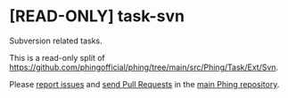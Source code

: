 # [READ-ONLY] task-svn

Subversion related tasks.

This is a read-only split of https://github.com/phingofficial/phing/tree/main/src/Phing/Task/Ext/Svn.

Please [report issues](https://github.com/phingofficial/phing/issues) and
[send Pull Requests](https://github.com/phingofficial/phing/pulls)
in the [main Phing repository](https://github.com/phingofficial/phing).
